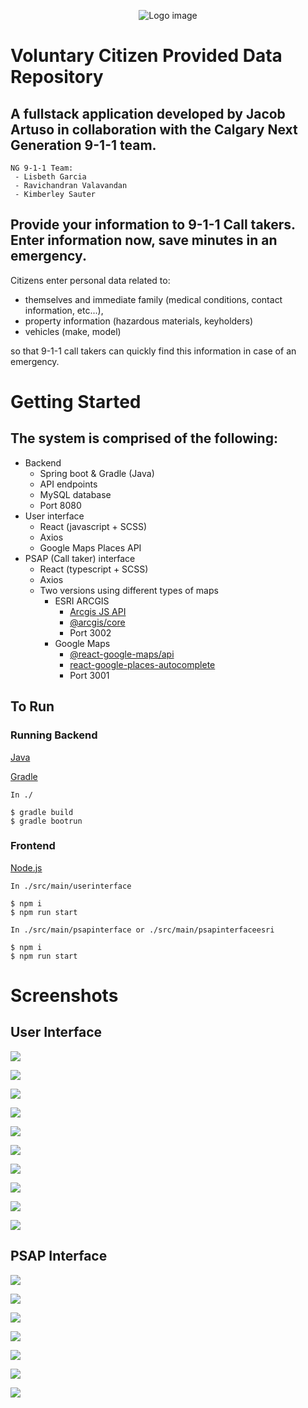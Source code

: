 <p align="center">
  <img src="./src/main/userinterface/src/images/icon.svg" alt="Logo image"/>
</p>

# Voluntary Citizen Provided Data Repository

## A fullstack application developed by Jacob Artuso in collaboration with the Calgary Next Generation 9-1-1 team.

    NG 9-1-1 Team:
     - Lisbeth Garcia
     - Ravichandran Valavandan
     - Kimberley Sauter

## Provide your information to 9-1-1 Call takers. Enter information now, save minutes in an emergency.

Citizens enter personal data related to:

-   themselves and immediate family (medical conditions, contact information, etc...),
-   property information (hazardous materials, keyholders)
-   vehicles (make, model)

so that 9-1-1 call takers can quickly find this information in case of an emergency.

# Getting Started

## The system is comprised of the following:

-   Backend
    -   Spring boot & Gradle (Java)
    -   API endpoints
    -   MySQL database
    -   Port 8080
-   User interface
    -   React (javascript + SCSS)
    -   Axios
    -   Google Maps Places API
-   PSAP (Call taker) interface
    -   React (typescript + SCSS)
    -   Axios
    -   Two versions using different types of maps
        -   ESRI ARCGIS
            -   [Arcgis JS API][1]
            -   [@arcgis/core][2]
            -   Port 3002
        -   Google Maps
            -   [@react-google-maps/api][3]
            -   [react-google-places-autocomplete][4]
            -   Port 3001

## To Run

### Running Backend

[Java][7]

[Gradle][5]

    In ./

    $ gradle build
    $ gradle bootrun

### Frontend

[Node.js][6]

    In ./src/main/userinterface

    $ npm i
    $ npm run start

    In ./src/main/psapinterface or ./src/main/psapinterfaceesri

    $ npm i
    $ npm run start

# Screenshots

## User Interface

![](./screenshots/home.png)

![](./screenshots/About.png)

![](screenshots/Join.png)

![](screenshots/Login.png)

![](screenshots/personscreen.png)

![](screenshots/personinf.png)

![](screenshots/Telephone%20numbers.png)

![](screenshots/property.png)

![](screenshots/hazardousmaterials.png)

![](screenshots/vehicles.png)

## PSAP Interface

![](screenshots/map.png)

![](screenshots/mapselected.png)

![](screenshots/cameras.png)

![](screenshots/search.png)

![](screenshots/Personsearch.png)

![](screenshots/personsearchinfo.png)

![](screenshots/tabs.png)

[1]: https://developers.arcgis.com/javascript/latest/
[2]: https://www.npmjs.com/package/@arcgis/core
[3]: https://www.npmjs.com/package/@react-google-maps/api
[4]: https://www.npmjs.com/package/react-google-places-autocomplete
[5]: https://gradle.org/install/
[6]: https://nodejs.org/en/
[7]: https://www.java.com/en/download/

